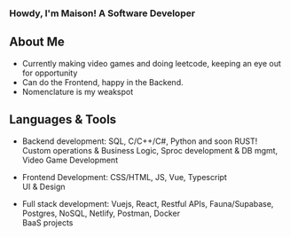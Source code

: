 ### Howdy, I'm Maison! A Software Developer
<h2>About Me</h2>

- Currently making video games and doing leetcode, keeping an eye out for opportunity
- Can do the Frontend, happy in the Backend.
- Nomenclature is my weakspot

<h2>Languages & Tools</h2>

- Backend development: SQL, C/C++/C#, Python and soon RUST! <br> Custom operations & Business Logic, Sproc development & DB mgmt, Video Game Development

- Frontend Development: CSS/HTML, JS, Vue, Typescript <br> UI & Design

- Full stack development: Vuejs, React, Restful APIs, Fauna/Supabase, Postgres, NoSQL, Netlify, Postman, Docker <br> BaaS projects

<br>
<!--
**Maison-A/Maison-A** is a ✨ _special_ ✨ repository because its `README.md` (this file) appears on your GitHub profile.

Here are some ideas to get you started:

- 🔭 I’m currently working on ...
- 🌱 I’m currently learning ...
- 👯 I’m looking to collaborate on ...
- 🤔 I’m looking for help with ...
- 💬 Ask me about ...
- 📫 How to reach me: ...
- 😄 Pronouns: ...
- ⚡ Fun fact: ...
-->

